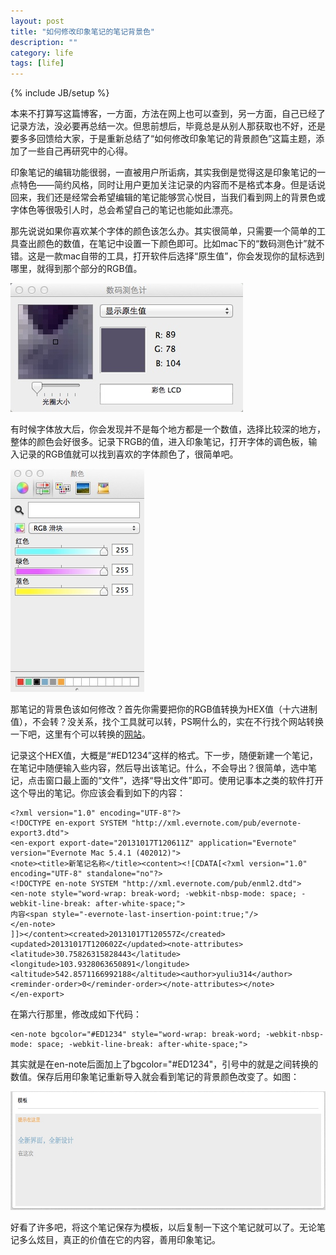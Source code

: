 ```yaml
---
layout: post
title: "如何修改印象笔记的笔记背景色"
description: ""
category: life
tags: [life]
---
```

{% include JB/setup %}


本来不打算写这篇博客，一方面，方法在网上也可以查到，另一方面，自己已经了记录方法，没必要再总结一次。但思前想后，毕竟总是从别人那获取也不好，还是要多多回馈给大家，于是重新总结了“如何修改印象笔记的背景颜色”这篇主题，添加了一些自己再研究中的心得。

印象笔记的编辑功能很弱，一直被用户所诟病，其实我倒是觉得这是印象笔记的一点特色——简约风格，同时让用户更加关注记录的内容而不是格式本身。但是话说回来，我们还是经常会希望编辑的笔记能够赏心悦目，当我们看到网上的背景色或字体色等很吸引人时，总会希望自己的笔记也能如此漂亮。

那先说说如果你喜欢某个字体的颜色该怎么办。其实很简单，只需要一个简单的工具查出颜色的数值，在笔记中设置一下颜色即可。比如mac下的“数码测色计”就不错。这是一款mac自带的工具，打开软件后选择“原生值”，你会发现你的鼠标选到哪里，就得到那个部分的RGB值。

<section>
<p><img src="/images/blogImgs/testcolor.jpg"></p>
</section>

有时候字体放大后，你会发现并不是每个地方都是一个数值，选择比较深的地方，整体的颜色会好很多。记录下RGB的值，进入印象笔记，打开字体的调色板，输入记录的RGB值就可以找到喜欢的字体颜色了，很简单吧。

<section>
<p><img src="/images/blogImgs/evercolor.jpg"></p>
</section>

那笔记的背景色该如何修改？首先你需要把你的RGB值转换为HEX值（十六进制值），不会转？没关系，找个工具就可以转，PS啊什么的，实在不行找个网站转换一下吧，这里有个可以转换的[网站](http://www.yellowpipe.com/yis/tools/hex-to-rgb/color-converter.php)。

记录这个HEX值，大概是“#ED1234”这样的格式。下一步，随便新建一个笔记，在笔记中随便输入些内容，然后导出该笔记。什么，不会导出？很简单，选中笔记，点击窗口最上面的“文件”，选择“导出文件”即可。使用记事本之类的软件打开这个导出的笔记。你应该会看到如下的内容：

    <?xml version="1.0" encoding="UTF-8"?>
    <!DOCTYPE en-export SYSTEM "http://xml.evernote.com/pub/evernote-export3.dtd">
    <en-export export-date="20131017T120611Z" application="Evernote" version="Evernote Mac 5.4.1 (402012)">
    <note><title>新笔记名称</title><content><![CDATA[<?xml version="1.0" encoding="UTF-8" standalone="no"?>
    <!DOCTYPE en-note SYSTEM "http://xml.evernote.com/pub/enml2.dtd">
    <en-note style="word-wrap: break-word; -webkit-nbsp-mode: space; -webkit-line-break: after-white-space;">
    内容<span style="-evernote-last-insertion-point:true;"/>
    </en-note>
    ]]></content><created>20131017T120557Z</created><updated>20131017T120602Z</updated><note-attributes><latitude>30.75826315828443</latitude><longitude>103.9328063650891</longitude><altitude>542.8571166992188</altitude><author>yuliu314</author><reminder-order>0</reminder-order></note-attributes></note>
    </en-export>


在第六行那里，修改成如下代码：

    <en-note bgcolor="#ED1234" style="word-wrap: break-word; -webkit-nbsp-mode: space; -webkit-line-break: after-white-space;">

其实就是在en-note后面加上了bgcolor="#ED1234"，引号中的就是之间转换的数值。保存后用印象笔记重新导入就会看到笔记的背景颜色改变了。如图：

<section>
<p><img src="/images/blogImgs/module.jpg" width='580' height='190'></p>
</section>

好看了许多吧，将这个笔记保存为模板，以后复制一下这个笔记就可以了。无论笔记多么炫目，真正的价值在它的内容，善用印象笔记。